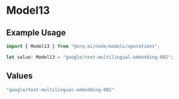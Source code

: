 # Model13

## Example Usage

```typescript
import { Model13 } from "@orq-ai/node/models/operations";

let value: Model13 = "google/text-multilingual-embedding-002";
```

## Values

```typescript
"google/text-multilingual-embedding-002"
```